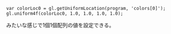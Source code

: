 ```
var colorLoc0 = gl.getUniformLocation(program, 'colors[0]');
gl.uniform4f(colorLoc0, 1.0, 1.0, 1.0, 1.0);
```

みたいな感じで1個1個配列の値を設定できる。